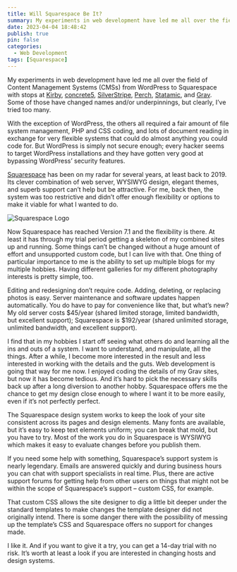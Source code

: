```yaml
---
title: Will Squarespace Be It?
summary: My experiments in web development have led me all over the field of Content Management Systems (CMSs) from WordPress to Squarespace with stops at [Kirby](https://getkirby.com/), [concrete5](https://www.concretecms.com/), [SilverStripe](https://www.silverstripe.org/), [Perch](https://perchrunway.com/), [Statamic](https://statamic.com/), and [Grav](https://getgrav.org/). Some of those have changed names and/or underpinnings, but clearly, I’ve tried too many.
date: 2023-04-04 18:48:42
publish: true
pin: false
categories:
  - Web Development
tags: [Squarespace]
---
```


My experiments in web development have led me all over the field of Content Management Systems (CMSs) from WordPress to Squarespace with stops at [Kirby](https://getkirby.com/), [concrete5](https://www.concretecms.com/), [SilverStripe](https://www.silverstripe.org/), [Perch](https://perchrunway.com/), [Statamic](https://statamic.com/), and [Grav](https://getgrav.org/). Some of those have changed names and/or underpinnings, but clearly, I’ve tried too many.

With the exception of WordPress, the others all required a fair amount of file system management, PHP and CSS coding, and lots of document reading in exchange for very flexible systems that could do almost anything you could code for. But WordPress is simply not secure enough; every hacker seems to target WordPress installations and they have gotten very good at bypassing WordPress’ security features.

[Squarespace](https://www.squarespace.com/) has been on my radar for several years, at least back to 2019. Its clever combination of web server, WYSIWYG design, elegant themes, and superb support can’t help but be attractive. For me, back then, the system was too restrictive and didn’t offer enough flexibility or options to make it viable for what I wanted to do.

<img src="/assets/images/wp-content/uploads/2023/10/squarespace-logo-horizontal-black.jpg" alt="Squarespace Logo" style="display: block; margin: 1em auto 1em auto">

Now Squarespace has reached Version 7.1 and the flexibility is there. At least it has through my trial period getting a skeleton of my combined sites up and running. Some things can’t be changed without a huge amount of effort and unsupported custom code, but I can live with that. One thing of particular importance to me is the ability to set up multiple blogs for my multiple hobbies. Having different galleries for my different photography interests is pretty simple, too.

Editing and redesigning don’t require code. Adding, deleting, or replacing photos is easy. Server maintenance and software updates happen automatically. You do have to pay for convenience like that, but what’s new? My old server costs $45/year (shared limited storage, limited bandwidth, but excellent support); Squarespace is $192/year (shared unlimited storage, unlimited bandwidth, and excellent support).

I find that in my hobbies I start off seeing what others do and learning all the ins and outs of a system. I want to understand, and manipulate, all the things. After a while, I become more interested in the result and less interested in working with the details and the guts. Web development is going that way for me now. I enjoyed coding the details of my Grav sites, but now it has become tedious. And it’s hard to pick the necessary skills back up after a long diversion to another hobby. Squarespace offers me the chance to get my design close enough to where I want it to be more easily, even if it’s not perfectly perfect.

The Squarespace design system works to keep the look of your site consistent across its pages and design elements. Many fonts are available, but it’s easy to keep text elements uniform; you can break that mold, but you have to try. Most of the work you do in Squarespace is WYSIWYG which makes it easy to evaluate changes before you publish them.

If you need some help with something, Squarespace’s support system is nearly legendary. Emails are answered quickly and during business hours you can chat with support specialists in real time. Plus, there are active support forums for getting help from other users on things that might not be within the scope of Squarespace’s support – custom CSS, for example.

That custom CSS allows the site designer to dig a little bit deeper under the standard templates to make changes the template designer did not originally intend. There is some danger there with the possibility of messing up the template’s CSS and Squarespace offers no support for changes made.

I like it. And if you want to give it a try, you can get a 14-day trial with no risk. It’s worth at least a look if you are interested in changing hosts and design systems.
